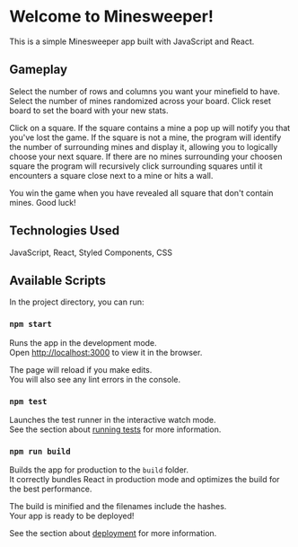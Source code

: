 # Welcome to Minesweeper!

This is a simple Minesweeper app built with JavaScript and React.

## Gameplay

Select the number of rows and columns you want your minefield to have. Select the number of mines randomized across your board. Click reset board to set the board with your new stats.

Click on a square. If the square contains a mine a pop up will notify you that you've lost the game. If the square is not a mine, the program will identify the number of surrounding mines and display it, allowing you to logically choose your next square. If there are no mines surrounding your choosen square the program will recursively click surrounding squares until it encounters a square close next to a mine or hits a wall.

You win the game when you have revealed all square that don't contain mines. Good luck!

## Technologies Used

JavaScript, React, Styled Components, CSS

## Available Scripts

In the project directory, you can run:

### `npm start`

Runs the app in the development mode.\
Open [http://localhost:3000](http://localhost:3000) to view it in the browser.

The page will reload if you make edits.\
You will also see any lint errors in the console.

### `npm test`

Launches the test runner in the interactive watch mode.\
See the section about [running tests](https://facebook.github.io/create-react-app/docs/running-tests) for more information.

### `npm run build`

Builds the app for production to the `build` folder.\
It correctly bundles React in production mode and optimizes the build for the best performance.

The build is minified and the filenames include the hashes.\
Your app is ready to be deployed!

See the section about [deployment](https://facebook.github.io/create-react-app/docs/deployment) for more information.